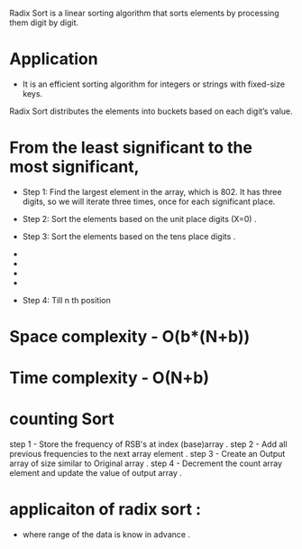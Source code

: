

Radix Sort is a linear sorting algorithm that sorts elements by processing them digit by digit.
# Application
- It is an efficient sorting algorithm for integers or strings with fixed-size keys.



Radix Sort distributes the elements into buckets based on each digit’s value.
# From the least significant to the most significant,
 


- Step 1: Find the largest element in the array, which is 802.
It has three digits, so we will iterate three times,
once for each significant place.



- Step 2: Sort the elements based on the unit place digits (X=0) .


- Step 3: Sort the elements based on the tens place digits .
-
-
-
-
- Step 4: Till n th position



# Space complexity - O(b*(N+b))
# Time complexity - O(N+b)


# counting Sort


step 1 - Store the frequency of RSB's at index (base)array .
step 2 - Add all previous frequencies to the next array element .
step 3 - Create an Output array of size similar to Original array .
step 4 - Decrement the count array element and update the value of output array .



# applicaiton of radix sort :
- where range of the data is know in advance .